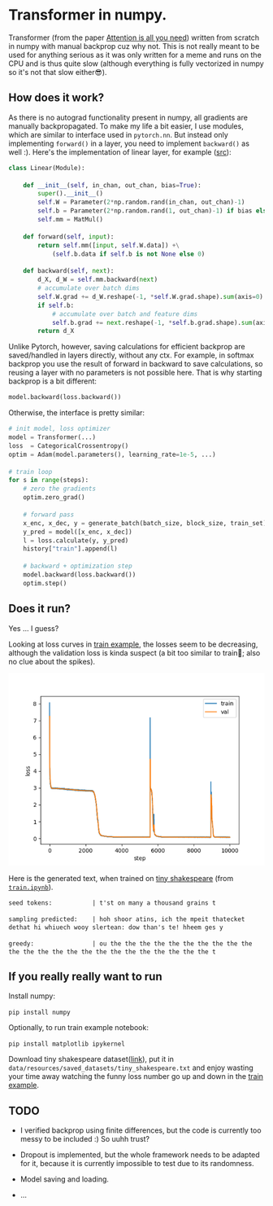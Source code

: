# Transformer in numpy.

Transformer (from the paper [Attention is all you need](https://arxiv.org/abs/1706.03762)) written from scratch in numpy with manual backprop cuz why not.
This is not really meant to be used for anything serious as it was only written for a meme and runs on the CPU and is thus quite slow (although everything is fully vectorized in numpy so it's not that slow either😎).

## How does it work?

As there is no autograd functionality present in numpy, all gradients are manually backpropagated.
To make my life a bit easier, I use modules, which are similar to interface used in `pytorch.nn`.
But instead only implementing `forward()` in a layer, you need to implement `backward()` as well :).
Here's the implementation of linear layer, for example ([src]("src/nn/layers/basic.py")):

```py
class Linear(Module):

    def __init__(self, in_chan, out_chan, bias=True):
        super().__init__()
        self.W = Parameter(2*np.random.rand(in_chan, out_chan)-1)
        self.b = Parameter(2*np.random.rand(1, out_chan)-1) if bias else None
        self.mm = MatMul()

    def forward(self, input):
        return self.mm([input, self.W.data]) +\
            (self.b.data if self.b is not None else 0)
    
    def backward(self, next):
        d_X, d_W = self.mm.backward(next)
        # accumulate over batch dims
        self.W.grad += d_W.reshape(-1, *self.W.grad.shape).sum(axis=0)
        if self.b:
            # accumulate over batch and feature dims
            self.b.grad += next.reshape(-1, *self.b.grad.shape).sum(axis=0)
        return d_X
```

Unlike Pytorch, however, saving calculations for efficient backprop are saved/handled in layers directly, without any ctx.
For example, in softmax backprop you use the result of forward in backward to save calculations, so reusing a layer with no parameters is not possible here.
That is why starting backprop is a bit different:

```py
model.backward(loss.backward())
```

Otherwise, the interface is pretty similar:

```py
# init model, loss optimizer
model = Transformer(...)
loss  = CategoricalCrossentropy()
optim = Adam(model.parameters(), learning_rate=1e-5, ...)

# train loop
for s in range(steps):
    # zero the gradients
    optim.zero_grad()

    # forward pass
    x_enc, x_dec, y = generate_batch(batch_size, block_size, train_set)
    y_pred = model([x_enc, x_dec])
    l = loss.calculate(y, y_pred)
    history["train"].append(l)

    # backward + optimization step
    model.backward(loss.backward())
    optim.step()
```

## Does it run?

Yes ... I guess?

Looking at loss curves in [train example]("src/train.ipynb"), the losses seem to be decreasing, although the validation loss is kinda suspect (a bit too similar to train🤔; also no clue about the spikes).

![Where is loss?](figs/loss.png "Is this loss?")

Here is the generated text, when trained on [tiny shakespeare](https://raw.githubusercontent.com/karpathy/char-rnn/master/data/tinyshakespeare/input.txt) (from [`train.ipynb`]("src/train.ipynb")).

```
seed tokens:           | t'st on many a thousand grains t

sampling predicted:    | hoh shoor atins, ich the mpeit thatecket dethat hi whiuech wooy slertean: dow than's te! hheem ges y

greedy:                | ou the the the the the the the the the the the the the the the the the the the the the the the the t
```




## If you really really want to run

Install numpy:

`pip install numpy`

Optionally, to run train example notebook:

`pip install matplotlib ipykernel`

Download tiny shakespeare dataset([link](https://raw.githubusercontent.com/karpathy/char-rnn/master/data/tinyshakespeare/input.txt)), put it in `data/resources/saved_datasets/tiny_shakespeare.txt` and enjoy wasting your time away watching the funny loss number go up and down in the [train example]("src/train.ipynb").

## TODO

* I verified backprop using finite differences, but the code is currently too messy to be included :) So uuhh trust?

* Dropout is implemented, but the whole framework needs to be adapted for it, because it is currently impossible to test due to its randomness.

* Model saving and loading.

* ...